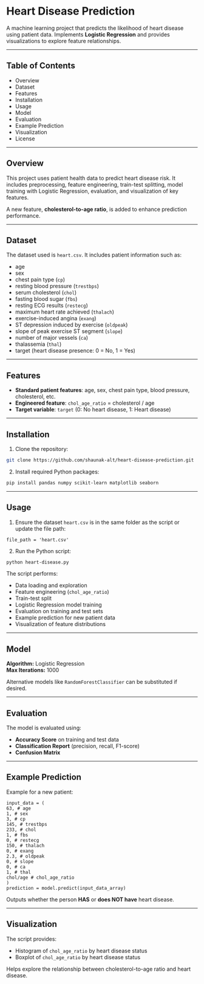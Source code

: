 # Heart Disease Prediction

A machine learning project that predicts the likelihood of heart disease using patient data. Implements **Logistic Regression** and provides visualizations to explore feature relationships.

---

## Table of Contents
- Overview
- Dataset
- Features
- Installation
- Usage
- Model
- Evaluation
- Example Prediction
- Visualization
- License

---

## Overview

This project uses patient health data to predict heart disease risk. It includes preprocessing, feature engineering, train-test splitting, model training with Logistic Regression, evaluation, and visualization of key features.  

A new feature, **cholesterol-to-age ratio**, is added to enhance prediction performance.

---

## Dataset

The dataset used is `heart.csv`. It includes patient information such as:

- age
- sex
- chest pain type (`cp`)
- resting blood pressure (`trestbps`)
- serum cholesterol (`chol`)
- fasting blood sugar (`fbs`)
- resting ECG results (`restecg`)
- maximum heart rate achieved (`thalach`)
- exercise-induced angina (`exang`)
- ST depression induced by exercise (`oldpeak`)
- slope of peak exercise ST segment (`slope`)
- number of major vessels (`ca`)
- thalassemia (`thal`)
- target (heart disease presence: 0 = No, 1 = Yes)

---

## Features

- **Standard patient features**: age, sex, chest pain type, blood pressure, cholesterol, etc.
- **Engineered feature**: `chol_age_ratio` = cholesterol / age
- **Target variable**: `target` (0: No heart disease, 1: Heart disease)

---

## Installation

1. Clone the repository:
```bash
git clone https://github.com/shaunak-alt/heart-disease-prediction.git
```

2. Install required Python packages:
```bash
pip install pandas numpy scikit-learn matplotlib seaborn
```

---

## Usage

1. Ensure the dataset `heart.csv` is in the same folder as the script or update the file path:

```
file_path = 'heart.csv'
```

2. Run the Python script:

```bash
python heart-disease.py
```

The script performs:

- Data loading and exploration
- Feature engineering (`chol_age_ratio`)
- Train-test split
- Logistic Regression model training
- Evaluation on training and test sets
- Example prediction for new patient data
- Visualization of feature distributions

---

## Model

**Algorithm:** Logistic Regression  
**Max Iterations:** 1000  

Alternative models like `RandomForestClassifier` can be substituted if desired.

---

## Evaluation

The model is evaluated using:

- **Accuracy Score** on training and test data
- **Classification Report** (precision, recall, F1-score)
- **Confusion Matrix**

---

## Example Prediction

Example for a new patient:

```
input_data = (
63, # age
1, # sex
3, # cp
145, # trestbps
233, # chol
1, # fbs
0, # restecg
150, # thalach
0, # exang
2.3, # oldpeak
0, # slope
0, # ca
1, # thal
chol/age # chol_age_ratio
)
prediction = model.predict(input_data_array)
```


Outputs whether the person **HAS** or **does NOT have** heart disease.

---

## Visualization

The script provides:

- Histogram of `chol_age_ratio` by heart disease status
- Boxplot of `chol_age_ratio` by heart disease status

Helps explore the relationship between cholesterol-to-age ratio and heart disease.
